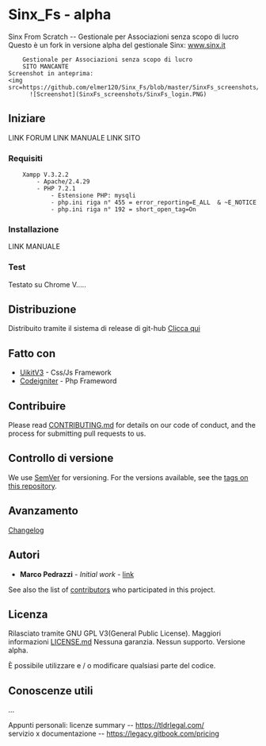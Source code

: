 # Sinx_Fs - alpha
Sinx From Scratch -- Gestionale per Associazioni senza scopo di lucro 
Questo è un fork in versione alpha del gestionale Sinx: 
<a href="http://www.sinx.it/">www.sinx.it</a>

```
	Gestionale per Associazioni senza scopo di lucro
	SITO MANCANTE
Screenshot in anteprima:
<img src=https://github.com/elmer120/Sinx_Fs/blob/master/SinxFs_screenshots/SinxFs_login.PNG/>
      ![Screenshot](SinxFs_screenshots/SinxFs_login.PNG)

```
## Iniziare

LINK FORUM
LINK MANUALE
LINK SITO

### Requisiti
```
	Xampp V.3.2.2
		- Apache/2.4.29
		- PHP 7.2.1
			- Estensione PHP: mysqli
			- php.ini riga n° 455 = error_reporting=E_ALL  & ~E_NOTICE
			- php.ini riga n° 192 = short_open_tag=On
```
### Installazione

LINK MANUALE

### Test

Testato su Chrome V..... 

## Distribuzione

Distribuito tramite il sistema di release di git-hub 
[Clicca qui](https://github.com/elmer120/Sinx_Fs/releases)

## Fatto con

* [UikitV3](https://github.com/uikit/uikit) - Css/Js Framework
* [Codeigniter](https://github.com/bcit-ci/CodeIgniter) - Php Frameword

## Contribuire

Please read [CONTRIBUTING.md](https://gist.github.com/PurpleBooth/b24679402957c63ec426) for details on our code of conduct, and the process for submitting pull requests to us.

## Controllo di versione

We use [SemVer](http://semver.org/) for versioning. For the versions available, see the [tags on this repository](https://github.com/your/project/tags). 

## Avanzamento

[Changelog](https://github.com/elmer120/Sinx_Fs/blob/master/application/CHANGELOG)

## Autori

* **Marco Pedrazzi** - *Initial work* - [link](https://github.com/elmer120)

See also the list of [contributors](https://github.com/your/project/contributors) who participated in this project.

## Licenza

Rilasciato tramite GNU GPL V3(General Public License).
Maggiori informazioni [LICENSE.md](LICENSE.md)
Nessuna garanzia. Nessun supporto. Versione alpha.
	
È possibile utilizzare e / o modificare qualsiasi parte del codice.

## Conoscenze utili

...

Appunti personali:
licenze summary -- https://tldrlegal.com/ <br>
servizio x documentazione -- https://legacy.gitbook.com/pricing
